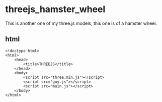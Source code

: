 # threejs_hamster_wheel

This is another one of my three.js models, this one is of a hamster wheel.

## html
```
<!doctype html>
<html>
    <head>
        <title>THREEJS</title>
    </head>
    <body>
        <script src="three.min.js"></script>
        <script src="guy.js"></script>
        <script src="main.js"></script>
    </body>
</html>
```
